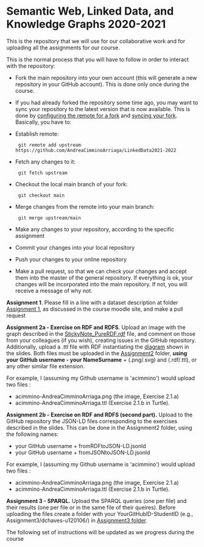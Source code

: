 # Semantic Web, Linked Data, and Knowledge Graphs 2020-2021


This is the repository that we will use for our collaborative work and for uploading all the assignments for our course.

This is the normal process that you will have to follow in order to interact with the repository:

* Fork the main repository into your own account (this will generate a new repository in your GitHub account). This is done only once during the course. 
* If you had already forked the repository some time ago, you may want to sync your repository to the latest version that is now available. This is done by [configuring the remote for a fork](https://help.github.com/articles/configuring-a-remote-for-a-fork) and [syncing your fork](https://help.github.com/articles/syncing-a-fork). Basically, you have to:
 * Establish remote: 
 
        git remote add upstream https://github.com/AndreaCimminoArriaga/LinkedData2021-2022

 * Fetch any changes to it: 
 
        git fetch upstream
 
 * Checkout the local main branch of your fork: 
 
        git checkout main
 
 * Merge changes from the remote into your main branch: 
 
        git merge upstream/main

* Make any changes to your repository, according to the specific assignment
* Commit your changes into your local repository
* Push your changes to your online repository
* Make a pull request, so that we can check your changes and accept them into the master of the general repository. If everything is ok, your changes will be incorporated into the main repository. If not, you will receive a message of why not.

**Assignment 1**. Please fill in a line with a dataset description at folder [Assignment 1](./Assignment1/DatasetDescriptions.csv), as discussed in the course moodle site, and make a pull request

**Assignment 2a - Exercise on RDF and RDFS**. Upload an image with the graph described in the [StickyNote_PureRDF.rdf](./Assignment2/StickyNote_PureRDF.rdf) file, and comment on those from your colleagues (if you wish), creating issues in the GitHub repository. Additionally, upload a *.ttl* file with RDF instantiating the [diagram](./Assignment2/graph.png) shown in the slides. Both files must be uploaded in the [Assignment2](./Assignment2/) folder, **using your GitHub username - your NameSurname** + (.png/.svg) and (.rdf/.ttl), or any other similar file extension.

For example, I (assuming my Github username is 'acimmino') would upload two files :
* acimmino-AndreaCimminoArriaga.png (the image, Exercise 2.1.a) 
* acimmino-AndreaCimminoArriaga.ttl (Exercise 2.1.b in Turtle).


**Assignment 2b - Exercise on RDF and RDFS (second part).** Upload to the GitHub repository the JSON-LD files corresponding to the exercises described in the slides. This can be done in the Assignment2 folder, using the following names:

* your GitHub username + fromRDFtoJSON-LD.jsonld
* your GitHub username + fromJSONtoJSON-LD.jsonld

For example, I (assuming my Github username is 'acimmino') would upload two files :
* acimmino-AndreaCimminoArriaga.png (the image, Exercise 2.1.a) 
* acimmino-AndreaCimminoArriaga.ttl (Exercise 2.1.b in Turtle).

**Assignment 3 - SPARQL.** Upload the SPARQL queries (one per file) and their results (one per file or in the same file of their queires). Before uploading the files create a folder with your YourGitHubID-StudentID (e.g., Assignment3/dchaves-u120106/) in [Assignment3 folder]().

The following set of instructions will be updated as we progress during the course

